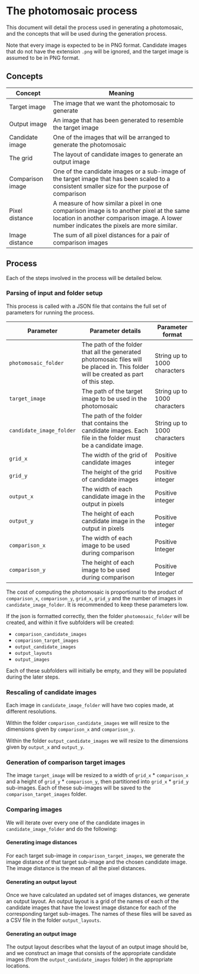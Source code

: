 # The photomosaic process

This document will detail the process used in generating a photomosaic, and the concepts that will be used during the generation process.

Note that every image is expected to be in PNG format. Candidate images that do not have the extension `.png` will be ignored, and the target image is assumed to be in PNG format.

## Concepts

| Concept          | Meaning                                                                                                                                                                              |
|------------------|--------------------------------------------------------------------------------------------------------------------------------------------------------------------------------------|
| Target image     | The image that we want the photomosaic to generate                                                                                                                                   |
| Output image     | An image that has been generated to resemble the target image                                                                                                                        |
| Candidate image  | One of the images that will be arranged to generate the photomosaic                                                                                                                  |
| The grid         | The layout of candidate images to generate an output image                                                                                                                           |
| Comparison image | One of the candidate images or a sub-image of the target image that has been scaled to a consistent smaller size for the purpose of comparison                                       |
| Pixel distance   | A measure of how similar a pixel in one comparison image is to another pixel at the same location in another comparison image. A lower number indicates the pixels are more similar. |
| Image distance   | The sum of all pixel distances for a pair of comparison images                                                                                                                       |

## Process

Each of the steps involved in the process will be detailed below.

### Parsing of input and folder setup

This process is called with a JSON file that contains the full set of parameters for running the process.

| Parameter                | Parameter details                                                                                                                    | Parameter format             |
|--------------------------|--------------------------------------------------------------------------------------------------------------------------------------|------------------------------|
| `photomosaic_folder`     | The path of the folder that all the generated photomosaic files will be placed in. This folder will be created as part of this step. | String up to 1000 characters |
| `target_image`           | The path of the target image to be used in the photomosaic                                                                           | String up to 1000 characters |
| `candidate_image_folder` | The path of the folder that contains the candidate images. Each file in the folder must be a candidate image.                        | String up to 1000 characters |
| `grid_x`                 | The width of the grid of candidate images                                                                                            | Positive integer             |
| `grid_y`                 | The height of the grid of candidate images                                                                                           | Positive integer             |
| `output_x`               | The width of each candidate image in the output in pixels                                                                            | Positive integer             |
| `output_y`               | The height of each candidate image in the output in pixels                                                                           | Positive integer             |
| `comparison_x`           | The width of each image to be used during comparison                                                                                 | Positive Integer             |
| `comparison_y`           | The height of each image to be used during comparison                                                                                | Positive Integer             |

The cost of computing the photomosaic is proportional to the product of `comparison_x`, `comparison_y`, `grid_x`, `grid_y` and the number of images in `candidate_image_folder`. It is recommended to keep these parameters low.

If the json is formatted correctly, then the folder `photomosaic_folder` will be created, and within it five subfolders will be created:

* `comparison_candidate_images`
* `comparison_target_images`
* `output_candidate_images`
* `output_layouts`
* `output_images`

Each of these subfolders will initially be empty, and they will be populated during the later steps.

### Rescaling of candidate images

Each image in `candidate_image_folder` will have two copies made, at different resolutions.

Within the folder `comparison_candidate_images` we will resize to the dimensions given by `comparison_x` and `comparison_y`.

Within the folder `output_candidate_images` we will resize to the dimensions given by `output_x` and `output_y`.

### Generation of comparison target images

The image `target_image` will be resized to a width of `grid_x` * `comparison_x` and a height of `grid_y` * `comparison_y`, then partitioned into `grid_x` * `grid_y` sub-images. Each of these sub-images will be saved to the `comparison_target_images` folder. 

### Comparing images

We will iterate over every one of the candidate images in `candidate_image_folder` and do the following:

#### Generating image distances

For each target sub-image in `comparison_target_images`, we generate the image distance of that target sub-image and the chosen candidate image. The image distance is the mean of all the pixel distances.

#### Generating an output layout

Once we have calculated an updated set of images distances, we generate an output layout. An output layout is a grid of the names of each of the candidate images that have the lowest image distance for each of the corresponding target sub-images. The names of these files will be saved as a CSV file in the folder `output_layouts`.

#### Generating an output image

The output layout describes what the layout of an output image should be, and we construct an image that consists of the appropriate candidate images (from the `output_candidate_images` folder) in the appropriate locations.